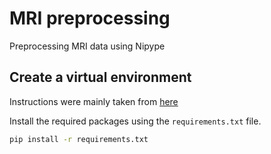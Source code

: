 # MRI preprocessing
Preprocessing MRI data using Nipype

## Create a virtual environment

Instructions were mainly taken from [here](https://realpython.com/python-virtual-environments-a-primer/#managing-virtual-environments-with-virtualenvwrapper)

Install the required packages using the `requirements.txt` file.
```bash
pip install -r requirements.txt
```


